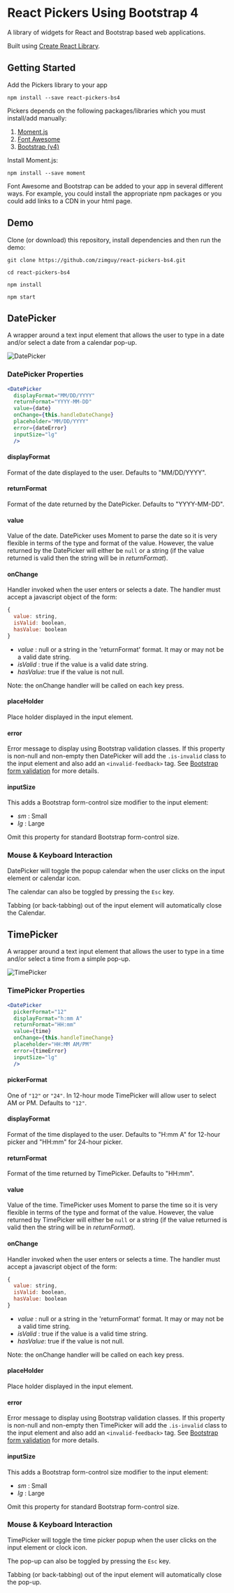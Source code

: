# React Pickers Using Bootstrap 4

A library of widgets for React and Bootstrap based web applications.

Built using <a href="https://github.com/UdiliaInc/create-react-library" target="_blank">Create React Library</a>.

## Getting Started
Add the Pickers library to your app
````
npm install --save react-pickers-bs4
````
Pickers depends on the following packages/libraries which you must install/add manually:
1. <a href="http://momentjs.com/">Moment.js</a>
2. <a href="http://fontawesome.io/">Font Awesome</a>
3. <a href="https://getbootstrap.com/">Bootstrap (v4)</a>

Install Moment.js:
````
npm install --save moment
````
Font Awesome and Bootstrap can be added to your app in several different ways. For example, you could install the appropriate npm packages or you could add links to a CDN in your html page.

## Demo
Clone (or download) this repository, install dependencies and then run the demo:
````
git clone https://github.com/zimguy/react-pickers-bs4.git

cd react-pickers-bs4

npm install

npm start
````
## DatePicker
A wrapper around a text input element that allows the user to type in a date and/or select a date from a calendar pop-up.

![DatePicker](https://raw.githubusercontent.com/zimguy/react-pickers-bs4/master/resources/DatePicker.PNG)

### DatePicker Properties
````jsx
<DatePicker
  displayFormat="MM/DD/YYYY"
  returnFormat="YYYY-MM-DD"
  value={date}
  onChange={this.handleDateChange}
  placeholder="MM/DD/YYYY"
  error={dateError}
  inputSize="lg"
  />
````

#### displayFormat
Format of the date displayed to the user. Defaults to "MM/DD/YYYY".

#### returnFormat
Format of the date returned by the DatePicker. Defaults to "YYYY-MM-DD".

#### value
Value of the date. DatePicker uses Moment to parse the date so it is very flexible in terms of the type and format of the value. However, the value returned by the DatePicker will either be ``null`` or a string (if the value returned is valid then the string will be in *returnFormat*).

#### onChange
Handler invoked when the user enters or selects a date. The handler must accept a javascript object of the form:
````javascript
{
  value: string,
  isValid: boolean,
  hasValue: boolean
}
````
* *value* : null or a string in the 'returnFormat' format. It may or may not be a valid date string.
* *isValid* : true if the value is a valid date string.
* *hasValue*: true if the value is not null.

Note: the onChange handler will be called on each key press.

#### placeHolder
Place holder displayed in the input element.

#### error
Error message to display using Bootstrap validation classes. If this property is non-null and non-empty then DatePicker will add the ``.is-invalid`` class to the input element and also add an ``<invalid-feedback>`` tag. See <a href="https://getbootstrap.com/docs/4./components/forms/#validation">Bootstrap form validation</a> for more details.

#### inputSize
This adds a Bootstrap form-control size modifier to the input element:
* *sm* : Small
* *lg* : Large

Omit this property for standard Bootstrap form-control size.

### Mouse & Keyboard Interaction
DatePicker will toggle the popup calendar when the user clicks on the input element or calendar icon.

The calendar can also be toggled by pressing the ``Esc`` key.

Tabbing (or back-tabbing) out of the input element will automatically close the Calendar.

## TimePicker
A wrapper around a text input element that allows the user to type in a time and/or select a time from a simple pop-up.

![TimePicker](https://raw.githubusercontent.com/zimguy/react-pickers-bs4/master/resources/TimePicker.PNG)

### TimePicker Properties
````jsx
<DatePicker
  pickerFormat="12"
  displayFormat="h:mm A"
  returnFormat="HH:mm"
  value={time}
  onChange={this.handleTimeChange}
  placeholder="HH:MM AM/PM"
  error={timeError}
  inputSize="lg"
  />
````
#### pickerFormat
One of ``"12"`` or ``"24"``. In 12-hour mode TimePicker will allow user to select AM or PM. Defaults to ``"12"``.

#### displayFormat
Format of the time displayed to the user. Defaults to "H:mm A" for 12-hour picker and "HH:mm" for 24-hour picker.

#### returnFormat
Format of the time returned by TimePicker. Defaults to "HH:mm".

#### value
Value of the time. TimePicker uses Moment to parse the time so it is very flexible in terms of the type and format of the value. However, the value returned by TimePicker will either be ``null`` or a string (if the value returned is valid then the string will be in *returnFormat*).

#### onChange
Handler invoked when the user enters or selects a time. The handler must accept a javascript object of the form:
````javascript
{
  value: string,
  isValid: boolean,
  hasValue: boolean
}
````
* *value* : null or a string in the 'returnFormat' format. It may or may not be a valid time string.
* *isValid* : true if the value is a valid time string.
* *hasValue*: true if the value is not null.

Note: the onChange handler will be called on each key press.

#### placeHolder
Place holder displayed in the input element.

#### error
Error message to display using Bootstrap validation classes. If this property is non-null and non-empty then TimePicker will add the ``.is-invalid`` class to the input element and also add an ``<invalid-feedback>`` tag. See <a href="https://getbootstrap.com/docs/4./components/forms/#validation">Bootstrap form validation</a> for more details.

#### inputSize
This adds a Bootstrap form-control size modifier to the input element:
* *sm* : Small
* *lg* : Large

Omit this property for standard Bootstrap form-control size.

### Mouse & Keyboard Interaction
TimePicker will toggle the time picker popup when the user clicks on the input element or clock icon.

The pop-up can also be toggled by pressing the ``Esc`` key.

Tabbing (or back-tabbing) out of the input element will automatically close the pop-up.